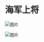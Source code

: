 # 海军上将

![图片](https://user-images.githubusercontent.com/84896436/166876425-6bf824b0-9e01-4cd2-a501-c021a34f4a7c.png)  

![图片](https://user-images.githubusercontent.com/84896436/166877536-a07382e4-a665-4321-95dd-f64374c7bfd6.png)



